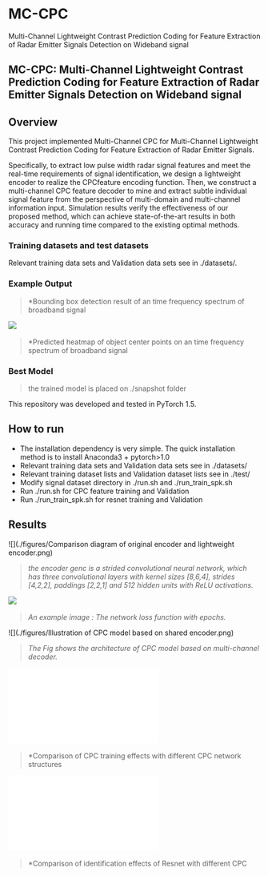 # MC-CPC
Multi-Channel Lightweight Contrast Prediction Coding for Feature Extraction of Radar Emitter Signals Detection on Wideband signal
## MC-CPC: Multi-Channel Lightweight Contrast Prediction Coding for Feature Extraction of Radar Emitter Signals Detection on Wideband signal

## Overview

This project implemented Multi-Channel CPC for Multi-Channel Lightweight Contrast Prediction Coding for Feature Extraction of Radar Emitter Signals. 

Specifically, to extract low pulse width radar signal features and meet the real-time requirements of signal identification, we design a lightweight 
encoder to realize the CPCfeature encoding function. Then, we construct a multi-channel CPC feature decoder to mine and extract subtle individual signal
 feature from the perspective of multi-domain and multi-channel information input. Simulation results verify the effectiveness of our proposed method, 
 which can achieve state-of-the-art results in both accuracy and running time compared to the existing optimal methods.

### Training datasets and test datasets

Relevant training data sets and Validation data sets see in ./datasets/.

### Example Output

> *Bounding box detection result of an time frequency spectrum of broadband signal

![](./figures/center_heatmap.jpeg)

> *Predicted heatmap of object center points on an time frequency spectrum of broadband signal

### Best Model

> the trained model is placed on ./snapshot folder


This repository was developed and tested in PyTorch 1.5.

## How to run

- The installation dependency is very simple. The quick installation method is to install Anaconda3 + pytorch>1.0
- Relevant training data sets and Validation data sets see in ./datasets/
- Relevant training dataset lists and Validation dataset lists see in ./test/
- Modify signal dataset directory in ./run.sh and ./run_train_spk.sh
- Run ./run.sh for CPC feature training and Validation
- Run ./run_train_spk.sh for resnet training and Validation


## Results

![](./figures/Comparison diagram of original encoder and lightweight encoder.png)

> *the encoder genc is a strided convolutional neural network, which has three convolutional layers with kernel sizes [8,6,4], strides [4,2,2], paddings [2,2,1] and 512 hidden units with ReLU activations.*


![](./figures/CPC_Resnet_loss.png)

> *An example image : The network loss function with epochs.*

![](./figures/Illustration of CPC model based on shared encoder.png)

> *The Fig shows the architecture of CPC model based on multi-channel decoder.*

![](./figures/CPC_acc.PDF)

> *Comparison of CPC training effects with different CPC network structures

![](./figures/Resnet_acc.PDF)

> *Comparison of identification effects of Resnet with different CPC




